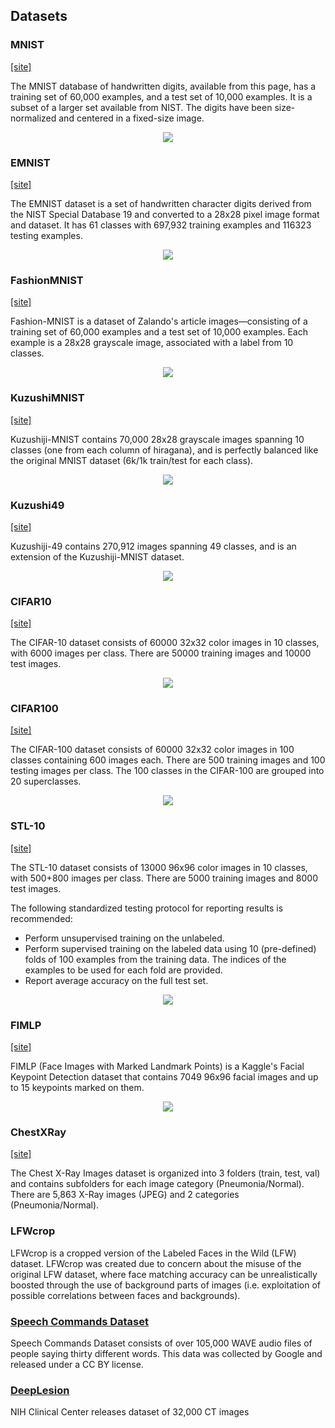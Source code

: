 ## Datasets
### MNIST
[[site]](http://yann.lecun.com/exdb/mnist/)

The MNIST database of handwritten digits, available from this page, has a training set of 60,000 examples, and a test set of 10,000 examples. It is a subset of a larger set available from NIST. The digits have been size-normalized and centered in a fixed-size image. 
<p align="center">
  <img src="/assets/mnist_data.png">
</p>

### EMNIST
[[site]](https://www.nist.gov/node/1298471/emnist-dataset)

The EMNIST dataset is a set of handwritten character digits derived from the NIST Special Database 19 and converted to a 28x28 pixel image format and dataset. It has 61 classes with 697,932 training examples and 116323 testing examples.

<p align="center">
  <img src="/assets/emnist_data.png">
</p>

### FashionMNIST
[[site]](https://github.com/zalandoresearch/fashion-mnist)

Fashion-MNIST is a dataset of Zalando's article images—consisting of a training set of 60,000 examples and a test set of 10,000 examples. Each example is a 28x28 grayscale image, associated with a label from 10 classes. 
<p align="center">
  <img src="/assets/fashion_mnist_data.png">
</p>

### KuzushiMNIST
[[site]](https://github.com/rois-codh/kmnist)

Kuzushiji-MNIST contains 70,000 28x28 grayscale images spanning 10 classes (one from each column of hiragana), and is perfectly balanced like the original MNIST dataset (6k/1k train/test for each class).

<p align="center">
  <img src="/assets/kuzushi_mnist_data.png">
</p>

### Kuzushi49
[[site]](https://github.com/rois-codh/kmnist)

Kuzushiji-49 contains 270,912 images spanning 49 classes, and is an extension of the Kuzushiji-MNIST dataset.

<p align="center">
  <img src="/assets/kuzushi49_data.png">
</p>

### CIFAR10
[[site]](https://www.cs.toronto.edu/~kriz/cifar.html)

The CIFAR-10 dataset consists of 60000 32x32 color images in 10 classes, with 6000 images per class. There are 50000 training images and 10000 test images. 

<p align="center">
  <img src="/assets/cifar10_data.png">
</p>

### CIFAR100
[[site]](https://www.cs.toronto.edu/~kriz/cifar.html)

The CIFAR-100 dataset consists of 60000 32x32 color images in 100 classes containing 600 images each. There are 500 training images and 100 testing images per class. The 100 classes in the CIFAR-100 are grouped into 20 superclasses. 

<p align="center">
  <img src="/assets/cifar100_data.png">
</p>

### STL-10
[[site]](https://cs.stanford.edu/~acoates/stl10/)

The STL-10 dataset consists of 13000 96x96 color images in 10 classes, with 500+800 images per class. There are 5000 training images and 8000 test images. 

The following standardized testing protocol for reporting results is recommended:

* Perform unsupervised training on the unlabeled.
* Perform supervised training on the labeled data using 10 (pre-defined) folds of 100 examples from the training data. The indices of the examples to be used for each fold are provided.
* Report average accuracy on the full test set.

<p align="center">
  <img src="/assets/stl10_data.png">
</p>

### FIMLP
[[site]](https://www.kaggle.com/drgilermo/face-images-with-marked-landmark-points)

FIMLP (Face Images with Marked Landmark Points) is a Kaggle's Facial Keypoint Detection dataset that contains 7049 96x96 facial images and up to 15 keypoints marked on them. 

<p align="center">
  <img src="/assets/fimlp_data.png">
</p>

### ChestXRay
[[site]](https://www.nih.gov/news-events/news-releases/nih-clinical-center-provides-one-largest-publicly-available-chest-x-ray-datasets-scientific-community)

The Chest X-Ray Images dataset is organized into 3 folders (train, test, val) and contains subfolders for each image category (Pneumonia/Normal). There are 5,863 X-Ray images (JPEG) and 2 categories (Pneumonia/Normal). 

### LFWcrop
LFWcrop is a cropped version of the Labeled Faces in the Wild (LFW) dataset. LFWcrop was created due to concern about the misuse of the original LFW dataset, where face matching accuracy can be unrealistically boosted through the use of background parts of images (i.e. exploitation of possible correlations between faces and backgrounds).

### [Speech Commands Dataset](https://storage.cloud.google.com/download.tensorflow.org/data/speech_commands_v0.02.tar.gz)
Speech Commands Dataset consists of over 105,000 WAVE audio files of people saying thirty different words. This data was collected by Google and released under a CC BY license.

### [DeepLesion](https://nihcc.app.box.com/v/DeepLesion/folder/50715173939)
NIH Clinical Center releases dataset of 32,000 CT images
